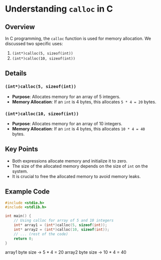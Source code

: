 # Understanding `calloc` in C

## Overview
In C programming, the `calloc` function is used for memory allocation. We discussed two specific uses:

1. `(int*)calloc(5, sizeof(int))`
2. `(int*)calloc(10, sizeof(int))`

## Details

### `(int*)calloc(5, sizeof(int))`
- **Purpose**: Allocates memory for an array of 5 integers.
- **Memory Allocation**: If an `int` is 4 bytes, this allocates `5 * 4 = 20` bytes.

### `(int*)calloc(10, sizeof(int))`
- **Purpose**: Allocates memory for an array of 10 integers.
- **Memory Allocation**: If an `int` is 4 bytes, this allocates `10 * 4 = 40` bytes.

## Key Points
- Both expressions allocate memory and initialize it to zero.
- The size of the allocated memory depends on the size of `int` on the system.
- It is crucial to free the allocated memory to avoid memory leaks.

## Example Code
```c
#include <stdio.h>
#include <stdlib.h>

int main() {
    // Using calloc for array of 5 and 10 integers
    int* array1 = (int*)calloc(5, sizeof(int));
    int* array2 = (int*)calloc(10, sizeof(int));
    // ... (rest of the code)
    return 0;
}
```

array1 byte size -> 5 * 4 = 20
array2 byte size -> 10 * 4 = 40